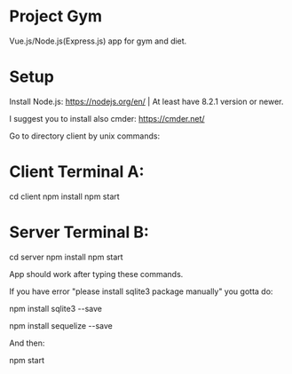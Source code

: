 # Project Gym

Vue.js/Node.js(Express.js) app for gym and diet.

# Setup

Install Node.js: https://nodejs.org/en/ | At least have 8.2.1 version or newer.

I suggest you to install also cmder: https://cmder.net/

Go to directory client by unix commands:

# Client Terminal A:

cd client
npm install
npm start

# Server Terminal B:

cd server
npm install
npm start

App should work after typing these commands.

If you have error "please install sqlite3 package manually" you gotta do:

npm install sqlite3 --save

npm install sequelize --save

And then:

npm start
